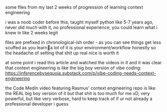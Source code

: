 some files from my last 2 weeks of progression of learning context engineering

i was a noob coder before this, taught myself python like 5-7 years ago, never did much with it, no professional experience, you could learn what i knew in like 2 weeks legit

files are prefixed in chronological-ish order - as you can see things get less scuffed as you learn🤣a lot of it is your environment/workflow honestly so the headache of setting that shit up real nice is worth it

at some point i read this article and watched the videos in it and it was clear that context engineering is like the big boy version of vibe coding: https://inferencebysequoia.substack.com/p/vibe-coding-needs-context-engineering

the Code Medin video featuring Rasmus' context engineering repo is like the REAL big boy version of it but that shit is too much for me xD, very powerful, but like very verbose, hard to keep track of if ur not already a professional developer i guess